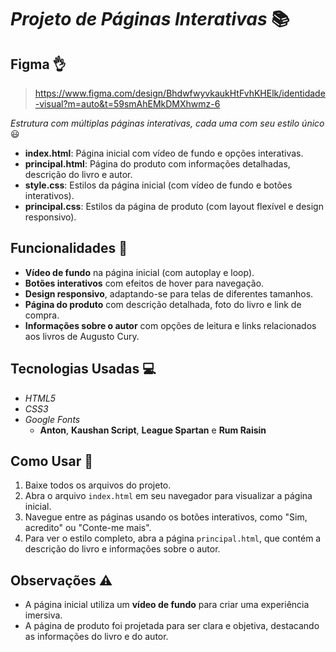 # *Projeto de Páginas Interativas* 📚

## Figma 👌
> https://www.figma.com/design/BhdwfwyvkaukHtFvhKHElk/identidade-visual?m=auto&t=59smAhEMkDMXhwmz-6

*Estrutura com múltiplas páginas interativas, cada uma com seu estilo único* 😃

- **index.html**: Página inicial com vídeo de fundo e opções interativas.
- **principal.html**: Página do produto com informações detalhadas, descrição do livro e autor.
- **style.css**: Estilos da página inicial (com vídeo de fundo e botões interativos).
- **principal.css**: Estilos da página de produto (com layout flexível e design responsivo).

## Funcionalidades 🚀

- **Vídeo de fundo** na página inicial (com autoplay e loop).
- **Botões interativos** com efeitos de hover para navegação.
- **Design responsivo**, adaptando-se para telas de diferentes tamanhos.
- **Página do produto** com descrição detalhada, foto do livro e link de compra.
- **Informações sobre o autor** com opções de leitura e links relacionados aos livros de Augusto Cury.

## Tecnologias Usadas 💻

- _HTML5_
- _CSS3_
- _Google Fonts_
  - **Anton**, **Kaushan Script**, **League Spartan** e **Rum Raisin**
  
## Como Usar 🚀

1. Baixe todos os arquivos do projeto.
2. Abra o arquivo `index.html` em seu navegador para visualizar a página inicial.
3. Navegue entre as páginas usando os botões interativos, como "Sim, acredito" ou "Conte-me mais".
4. Para ver o estilo completo, abra a página `principal.html`, que contém a descrição do livro e informações sobre o autor.
  
## Observações ⚠️

- A página inicial utiliza um **vídeo de fundo** para criar uma experiência imersiva.
- A página de produto foi projetada para ser clara e objetiva, destacando as informações do livro e do autor.

